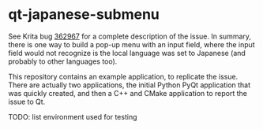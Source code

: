 # qt-japanese-submenu

See Krita bug [362967](https://bugs.kde.org/show_bug.cgi?id=362967) for a complete description of
the issue. In summary, there is one way to build a pop-up menu with an input field, where the
input field would not recognize is the local language was set to Japanese (and probably to other
languages too).

This repository contains an example application, to replicate the issue. There are actually two
applications, the initial Python PyQt application that was quickly created, and then a C++
and CMake application to report the issue to Qt.

TODO: list environment used for testing

